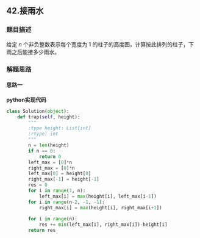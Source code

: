 ## 42.接雨水
### 题目描述
给定 *n* 个非负整数表示每个宽度为 1 的柱子的高度图，计算按此排列的柱子，下雨之后能接多少雨水。




### 解题思路
#### 思路一


**python实现代码**
```python
class Solution(object):
    def trap(self, height):
        """
        :type height: List[int]
        :rtype: int
        """
        n = len(height)
        if n == 0:
            return 0
        left_max = [0]*n
        right_max = [0]*n
        left_max[0] = height[0]
        right_max[-1] = height[-1]
        res = 0
        for i in range(1, n):
            left_max[i] = max(height[i], left_max[i-1])
        for i in range(n-2, -1, -1):
            right_max[i] = max(height[i], right_max[i+1])
        
        for i in range(n):
            res += min(left_max[i], right_max[i])-height[i]
        return res
```

